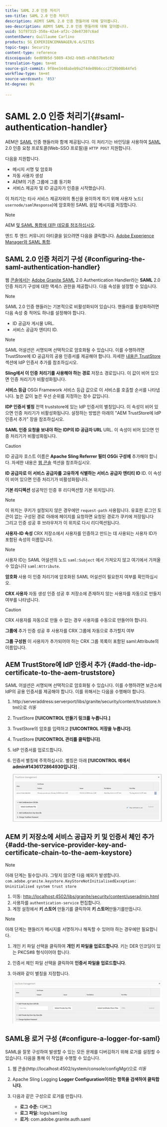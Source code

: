```yaml
---
title: SAML 2.0 인증 처리기
seo-title: SAML 2.0 인증 처리기
description: AEM의 SAML 2.0 인증 핸들러에 대해 알아봅니다.
seo-description: AEM의 SAML 2.0 인증 핸들러에 대해 알아봅니다.
uuid: 51f97315-350a-42a4-af2c-2de87307c6ad
contentOwner: Guillaume Carlino
products: SG_EXPERIENCEMANAGER/6.4/SITES
topic-tags: Security
content-type: reference
discoiquuid: 6ed09b5d-5089-43d2-b9d5-e7db57be5c02
translation-type: tm+mt
source-git-commit: 9f8ee3448abeb9a2f4de09b6ccc2f29b00b44fe5
workflow-type: tm+mt
source-wordcount: '853'
ht-degree: 0%

---
```



# SAML 2.0 인증 처리기{#saml-authentication-handler}

AEM은 [SAML](http://saml.xml.org/saml-specifications) 인증 핸들러와 함께 제공됩니다. 이 처리기는 바인딩을 사용하여 [SAML](http://saml.xml.org/saml-specifications) 2.0 인증 요청 프로토콜(Web-SSO 프로필)을 `HTTP POST` 지원합니다.

다음을 지원합니다.

* 메시지 서명 및 암호화
* 자동 사용자 생성
* AEM의 기존 그룹에 그룹 동기화
* 서비스 제공자 및 ID 공급자가 인증을 시작했습니다.

이 처리기는 타사 서비스 제공자와의 통신을 용이하게 하기 위해 사용자 노드( `usernode/samlResponse`)에 암호화된 SAML 응답 메시지를 저장합니다.

>[!NOTE]
>
>AEM [및 SAML 통합에 대한 데모를 참조하십시오](https://helpx.adobe.com/experience-manager/kb/simple-saml-demo.html).
>
>엔드 투 엔드 커뮤니티 아티클을 읽으려면 다음을 클릭합니다. [Adobe Experience Manager와 SAML 통합](https://helpx.adobe.com/experience-manager/using/aem63_saml.html).

## SAML 2.0 인증 처리기 구성 {#configuring-the-saml-authentication-handler}

웹 [콘솔에서는](/help/sites-deploying/configuring-osgi.md) [Adobe Granite SAML](http://saml.xml.org/saml-specifications) 2.0 Authentication Handler라는 **SAML** 2.0 인증 처리기 구성에 대한 액세스 권한을 제공합니다. 다음 속성을 설정할 수 있습니다.

>[!NOTE]
>
>SAML 2.0 인증 핸들러는 기본적으로 비활성화되어 있습니다. 핸들러를 활성화하려면 다음 속성 중 적어도 하나를 설정해야 합니다.
>
>* ID 공급자 게시물 URL.
>* 서비스 공급자 엔티티 ID.

>



>[!NOTE]
>
>SAML 어설션은 서명되며 선택적으로 암호화될 수 있습니다. 이를 수행하려면 TrustStore에 ID 공급자의 공용 인증서를 제공해야 합니다. 자세한 [내용은 TrustStore](/help/sites-administering/saml-2-0-authenticationhandler.md#add-the-idp-certificate-to-the-aem-truststore) 섹션에 IdP 인증서 추가를 참조하십시오.

**Sling에서 이 인증 처리기를 사용해야 하는 경로** 저장소 경로입니다. 이 값이 비어 있으면 인증 처리기가 비활성화됩니다.

**서비스 등급** OSGi Framework 서비스 등급 값으로 이 서비스를 호출할 순서를 나타냅니다. 높은 값이 높은 우선 순위를 지정하는 정수 값입니다.

**IDP 인증서 별칭** 전역 truststore에 있는 IdP 인증서의 별칭입니다. 이 속성이 비어 있으면 인증 처리기가 비활성화됩니다. 설정하는 방법은 아래의 &quot;AEM TrustStore에 IdP 인증서 추가&quot; 장을 참조하십시오.

**SAML 인증 요청을 보내야 하는 IDP의 ID 공급자 URL** URL. 이 속성이 비어 있으면 인증 처리기가 비활성화됩니다.

>[!CAUTION]
>
>ID 공급자 호스트 이름은 **Apache Sling Referrer 필터 OSGi 구성에** 추가해야 합니다. 자세한 내용은 [웹 콘솔](/help/sites-deploying/configuring-osgi.md) 섹션을 참조하십시오.

**ID 공급자로 이 서비스 공급자를 고유하게 식별하는 서비스 공급자 엔티티 ID** ID. 이 속성이 비어 있으면 인증 처리기가 비활성화됩니다.

**기본 리디렉션** 성공적인 인증 후 리디렉션할 기본 위치입니다.

>[!NOTE]
>
>이 위치는 쿠키가 설정되지 않은 경우에만 `request-path` 사용됩니다. 유효한 로그인 토큰이 없는 구성된 경로 아래에 페이지를 요청하면 요청된 경로가 쿠키에 저장됩니다\
>그리고 인증 성공 후 브라우저가 이 위치로 다시 리디렉션됩니다.

**사용자-ID 속성** CRX 저장소에서 사용자를 인증하고 만드는 데 사용되는 사용자 ID가 포함된 속성의 이름입니다.

>[!NOTE]
>
>사용자 ID는 SAML 어설션의 노드 `saml:Subject` 에서 가져오지 않고 여기에서 가져올 수 있습니다 `saml:Attribute`.

**암호화** 사용 이 인증 처리기에 암호화된 SAML 어설션이 필요한지 여부를 확인하십시오.

**CRX 사용자** 자동 생성 인증 성공 후 저장소에 존재하지 않는 사용자를 자동으로 만들지 여부를 나타냅니다.

>[!CAUTION]
>
>CRX 사용자를 자동으로 만들 수 없는 경우 사용자를 수동으로 만들어야 합니다.

**그룹에** 추가 인증 성공 후 사용자를 CRX 그룹에 자동으로 추가할지 여부

**그룹 구성원** 이 사용자가 추가되어야 하는 CRX 그룹 목록이 포함된 saml:Attribute의 이름입니다.

## AEM TrustStore에 IdP 인증서 추가 {#add-the-idp-certificate-to-the-aem-truststore}

SAML 어설션은 서명되며 선택적으로 암호화될 수 있습니다. 이를 수행하려면 보관소에 IdP의 공용 인증서를 제공해야 합니다. 이를 위해서는 다음을 수행해야 합니다.

1. http:/serveraddress:serverport/libs/granite/security/content/truststore.html으로 *이동*
1. TrustStore **[!UICONTROL 만들기 링크를 누릅니다.]**
1. TrustStore의 암호를 입력하고 **[!UICONTROL 저장을 누릅니다]**.
1. TrustStore **[!UICONTROL 관리를 클릭합니다]**.
1. IdP 인증서를 업로드합니다.
1. 인증서 별칭에 주목하십시오. 별칭은 아래 **[!UICONTROL 예에서 admin#1436172864930입니다]** .

   ![chlimage_1-372](assets/chlimage_1-372.png)

## AEM 키 저장소에 서비스 공급자 키 및 인증서 체인 추가 {#add-the-service-provider-key-and-certificate-chain-to-the-aem-keystore}

>[!NOTE]
>
>아래 단계는 필수입니다. 그렇지 않으면 다음 예외가 발생합니다. `com.adobe.granite.keystore.KeyStoreNotInitialisedException: Uninitialised system trust store`

1. 이동: [http://localhost:4502/libs/granite/security/content/useradmin.html](http://localhost:4502/libs/granite/security/content/useradmin.html)
1. 사용자를 `authentication-service` 편집합니다.
1. 계정 설정에서 **키 스토어** 만들기를 클릭하여 **키 스토어**&#x200B;만들기를만듭니다.

>[!NOTE]
>
>아래 단계는 핸들러가 메시지를 서명하거나 해독할 수 있어야 하는 경우에만 필요합니다.

1. 개인 키 파일 선택을 클릭하여 **개인 키 파일을 업로드합니다**. 키는 DER 인코딩이 있는 PKCS#8 형식이어야 합니다.
1. 인증서 체인 파일 선택을 클릭하여 **인증서 파일을 업로드합니다**.
1. 아래와 같이 별칭을 지정합니다.

   ![chlimage_1-373](assets/chlimage_1-373.png)

## SAML용 로거 구성 {#configure-a-logger-for-saml}

SAML을 잘못 구성하여 발생할 수 있는 모든 문제를 디버깅하기 위해 로거를 설정할 수 있습니다. 다음을 통해 이 작업을 수행할 수 있습니다.

1. 웹 콘솔(http://localhost:4502/system/console/configMgr)으로 *이동*
1. Apache Sling Logging **Logger Configuration이라는 항목을 검색하여 클릭합니다.**
1. 다음과 같은 구성으로 로거를 만듭니다.

   * **로그 수준:** 디버그
   * **로그 파일:** logs/saml.log
   * **로거:** com.adobe.granite.auth.saml

